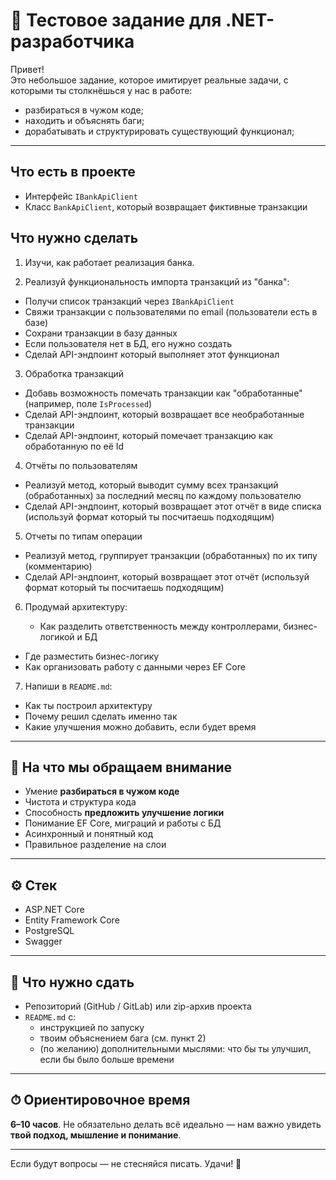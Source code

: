 # 🧪 Тестовое задание для .NET-разработчика

Привет!  
Это небольшое задание, которое имитирует реальные задачи, с которыми ты столкнёшься у нас в работе:

- разбираться в чужом коде;
- находить и объяснять баги;
- дорабатывать и структурировать существующий функционал;

---

## Что есть в проекте

- Интерфейс `IBankApiClient`
- Класс `BankApiClient`, который возвращает фиктивные транзакции

## Что нужно сделать

1. Изучи, как работает реализация банка.

2. Реализуй функциональность импорта транзакций из "банка":

- Получи список транзакций через `IBankApiClient`
- Свяжи транзакции с пользователями по email (пользователи есть в базе)
- Сохрани транзакции в базу данных
- Если пользователя нет в БД, его нужно создать
- Сделай API-эндпоинт который выполняет этот функционал

3. Обработка транзакций

- Добавь возможность помечать транзакции как "обработанные" (например, поле `IsProcessed`)
- Сделай API-эндпоинт, который возвращает все необработанные транзакции
- Сделай API-эндпоинт, который помечает транзакцию как обработанную по её Id


4. Отчёты по пользователям

- Реализуй метод, который выводит сумму всех транзакций (обработанных) за последний месяц по каждому пользователю
- Сделай API-эндпоинт, который возвращает этот отчёт в виде списка (используй формат который ты посчитаешь подходящим)

5. Отчеты по типам операции

- Реализуй метод, группирует транзакции (обработанных) по их типу (комментарию)
- Сделай API-эндпоинт, который возвращает этот отчёт  (используй формат который ты посчитаешь подходящим)


6. Продумай архитектуру:

   - Как разделить ответственность между контроллерами, бизнес-логикой и БД
- Где разместить бизнес-логику
- Как организовать работу с данными через EF Core

7. Напиши в `README.md`:

- Как ты построил архитектуру
- Почему решил сделать именно так
- Какие улучшения можно добавить, если будет время

---

## 🧠 На что мы обращаем внимание

- Умение **разбираться в чужом коде**
- Чистота и структура кода
- Способность **предложить улучшение логики**
- Понимание EF Core, миграций и работы с БД
- Асинхронный и понятный код
- Правильное разделение на слои

---

## ⚙️ Стек

- ASP.NET Core
- Entity Framework Core
- PostgreSQL
- Swagger

---

## 📄 Что нужно сдать

- Репозиторий (GitHub / GitLab) или zip-архив проекта
- `README.md` с:
    - инструкцией по запуску
    - твоим объяснением бага (см. пункт 2)
    - (по желанию) дополнительными мыслями: что бы ты улучшил, если бы было больше времени

---

## ⏱ Ориентировочное время

**6–10 часов**. Не обязательно делать всё идеально — нам важно увидеть **твой подход, мышление и понимание**.

---

Если будут вопросы — не стесняйся писать. Удачи! 💪
